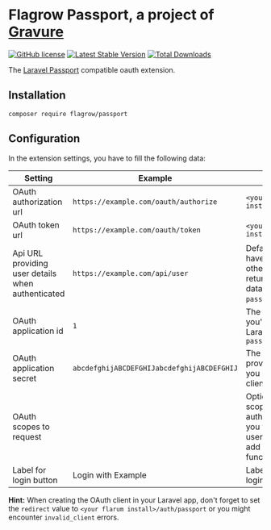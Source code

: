 # Flagrow Passport, a project of [Gravure](https://gravure.io/)

[![GitHub license](https://img.shields.io/badge/license-MIT-blue.svg)](license.md)
[![Latest Stable Version](https://img.shields.io/packagist/v/flagrow/passport.svg)](https://packagist.org/packages/flagrow/passport)
[![Total Downloads](https://img.shields.io/packagist/dt/flagrow/passport.svg)](https://packagist.org/packages/flagrow/passport)

The [Laravel Passport](https://laravel.com/docs/5.4/passport) compatible oauth extension.

## Installation

    composer require flagrow/passport

## Configuration

In the extension settings, you have to fill the following data:

Setting | Example | Description
--- | --- | ---
OAuth authorization url | `https://example.com/oauth/authorize` | `<your laravel install>/oauth/authorize`
OAuth token url | `https://example.com/oauth/token` | `<your laravel install>/oauth/token`
Api URL providing user details when authenticated | `https://example.com/api/user` | Default Laravel installs have an `/api/user` route, otherwise point to a route returning the current user data (protected by the `passport` driver)
OAuth application id | `1` | The integer *Client ID* you've made in the Laravel app or via `artisan passport:client`
OAuth application secret | `abcdefghijABCDEFGHIJabcdefghijABCDEFGHIJ` | The *Client secret* provided by Laravel once you created the OAuth client
OAuth scopes to request | | Optional additional scopes to request during authorization, perhaps you want to protect the user url with a scope or add additional functionality
Label for login button | Login with Example | Label to place on the login button

**Hint:** When creating the OAuth client in your Laravel app, don't forget to set the `redirect` value to `<your flarum install>/auth/passport` or you might encounter `invalid_client` errors.
